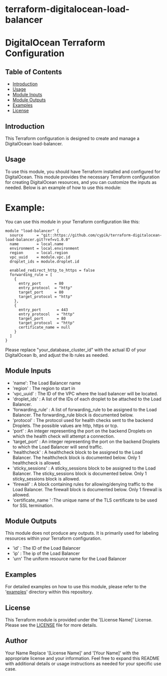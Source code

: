 # terraform-digitalocean-load-balancer
# DigitalOcean Terraform Configuration

## Table of Contents

- [Introduction](#introduction)
- [Usage](#usage)
- [Module Inputs](#module-inputs)
- [Module Outputs](#module-outputs)
- [Examples](#examples)
- [License](#license)

## Introduction
This Terraform configuration is designed to create and manage a DigitalOcean load-balancer.

## Usage
To use this module, you should have Terraform installed and configured for DigitalOcean. This module provides the necessary Terraform configuration for creating DigitalOcean resources, and you can customize the inputs as needed. Below is an example of how to use this module:

#  Example:
You can use this module in your Terraform configuration like this:

```hcl
module "load-balancer" {
  source      = "git::https://github.com/cypik/terraform-digitalocean-load-balancer.git?ref=v1.0.0"
  name        = local.name
  environment = local.environment
  region      = local.region
  vpc_uuid    = module.vpc.id
  droplet_ids = module.droplet.id

  enabled_redirect_http_to_https = false
  forwarding_rule = [
    {
      entry_port      = 80
      entry_protocol  = "http"
      target_port     = 80
      target_protocol = "http"
    },
    {
      entry_port       = 443
      entry_protocol   = "http"
      target_port      = 80
      target_protocol  = "http"
      certificate_name = null
    }
  ]
}
```
Please replace "your_database_cluster_id" with the actual ID of your DigitalOcean  lb, and adjust the lb rules as needed.


## Module Inputs

- 'name': The Load Balancer name
- 'region' :  The region to start in
- 'vpc_uuid' : The ID of the VPC where the load balancer will be located.
- 'droplet_ids' : A list of the IDs of each droplet to be attached to the Load Balancer.
- 'forwarding_rule' :  A list of forwarding_rule to be assigned to the Load Balancer. The forwarding_rule block is documented below.
- 'protocol' : The protocol used for health checks sent to the backend Droplets. The possible values are http, https or tcp.
- 'port' : An integer representing the port on the backend Droplets on which the health check will attempt a connection.
- 'target_port' :  An integer representing the port on the backend Droplets to which the Load Balancer will send traffic.
- 'healthcheck' : A healthcheck block to be assigned to the Load Balancer. The healthcheck block is documented below. Only 1 healthcheck is allowed.
- 'sticky_sessions' : A sticky_sessions block to be assigned to the Load Balancer. The sticky_sessions block is documented below. Only 1 sticky_sessions block is allowed.
- 'firewall' : A block containing rules for allowing/denying traffic to the Load Balancer. The firewall block is documented below. Only 1 firewall is allowed.
- 'certificate_name ' :The unique name of the TLS certificate to be used for SSL termination.

## Module Outputs

This module does not produce any outputs. It is primarily used for labeling resources within your Terraform configuration.

- 'id' : The ID of the Load Balancer
- 'ip' : The ip of the Load Balancer
- 'urn'   The uniform resource name for the Load Balancer


## Examples
For detailed examples on how to use this module, please refer to the '[examples](https://github.com/cypik/terraform-digitalocean-lb/blob/master/example)' directory within this repository.

## License
This Terraform module is provided under the '[License Name]' License. Please see the [LICENSE](https://github.com/cypik/terraform-digitalocean-lb/blob/master/LICENSE) file for more details.

## Author
Your Name
Replace '[License Name]' and '[Your Name]' with the appropriate license and your information. Feel free to expand this README with additional details or usage instructions as needed for your specific use case.
